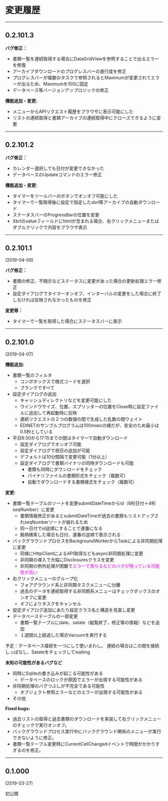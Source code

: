 ﻿# 変更履歴

***
## 0.2.101.3
**バグ修正：**
- 書類一覧を連続取得する場合にDataGridViewを参照することで出るエラーを修復
- アーカイブダウンロードのプログレスバーの進行度を修正
- プログレスバーが複数のタスクで参照されるとMaximumが変更されてエラーが出るため、Maximumを100に固定
- データベース等バージョンアップロジックの修正

**機能追加・変更:**
- メニューからAPIリクエスト履歴をブラウザに表示可能にした
- リストの連続取得と書類アーカイブの連続取得中にクローズできるように変更

***
## 0.2.101.2
**バグ修正：**
- カレンダー選択しても日付が変更できなかった
- データベースのUpdateコマンドのエラー修正

**機能追加・変更:**
- タイマーをツールバーのボタンでオンオフ可能にした
- タイマーで一覧取得後に設定で指定したxbrl等アーカイブの自動ダウンロード
- ステータスバーのProgressBarの位置を変更
- Xbrlのvalueフィールドにhtmlが含まれる場合、右クリックメニューまたはダブルクリックで内容をブラウザ表示
***
## 0.2.101.1
(2019-04-08)

**バグ修正：**
- 書類の修正、不開示などステータスに変更があった場合の更新処理エラー修正
- 設定ダイアログでタイマーオンオフ、インターバルの変更をした場合に終了しなければ反映されなかったものを修正

**変更等：**
- タイマーで一覧を取得した場合にステータスバーに表示

***
## 0.2.101.0
(2019-04-07)

**機能追加:**
- 書類一覧のフィルタ
    - コンボボックスで様式コードを選択
    - ブランクですべて
- 設定ダイアログの追加
    - キャッシュディレクトリなどを変更可能にした
    - ウインドウサイズ、位置、スプリッターの位置をClose時に設定ファイルに追加して再起動時に反映
    - 連続リクエストの２つの数値の間で生成した乱数の間ウェイト
    - EDINETのサンプルプログラムは100msecの様だが、安全のため最小は0.5秒としている
- 平日8:30から17:15までの間はタイマーで自動ダウンロード
    - 設定ダイアログでオンオフ可能
    - 設定ダイアログで祝日の追加が可能
    - デフォルトは10分間隔で変更可能（1分以上）
    - 設定ダイアログで書類バイナリの同時ダウンロードも可能
        - 書類も同時にダウンロードをチェック
        - バイナリファイルの書類形式をチェック（複数可）
        - 自動でダウンロードする書類様式をチェック（複数可）


**変更:**
- 書類一覧テーブルのソートを変更submitDateTimeからid（6桁日付＋4桁seqNumber）に変更
    - 書類情報修正があるとsubmitDateTimeが過去の書類もリストアップされseqNumberソートが崩れるため
    - 同一日付でid逆順にすることで連番になる
    - 銘柄検索した場合も日付、連番の逆順で表示される
- バックグラウンドプロセスをBackgroundWorkerからTaskによる非同期処理に変更
    - 同様にHttpClientによるAPI取得などもasync非同期処理に変更
    - 非同期の導入で大幅にDisclosuresクラスを変更
    - 非同期の例外処理が困難で<font color="Fuchsia">エラーで落ちるなどのバグが残っている可能性が高い</font>
- 右クリックメニューのグループ化
    - フォアグラウンド系と非同期タスクメニューに分離
    - 過去のデータを連続取得する非同期系メニューはチェックボックスのオンオフに変更
    - オフによりタスクをキャンセル 
- 設定ダイアログ追加にあたり設定クラス名と構造を見直し変更
- データベーステーブルの一部変更
    - 書類一覧テーブルにdate、satate（縦覧終了、修正等の情報）などを追加
    - １週間以上経過した場合Vacuumを実行する

予定：データベース接続を一つにして使いまわし。
連続の場合はこの間を接続しっぱなし、Satateをチェックしてwaiting

**未知の可能性があるバグなど**
- 同時にSqliteの書き込みが起こる可能性がある
    - データベースのロックが原因でエラーが出現する可能性がある
- 非同期処理のバグつぶしが不完全である可能性
    -  オブジェクト参照エラーなどのエラーが出現する可能性がある
- その他

**Fixed bugs:**
- 過去リストの取得と過去書類のダウンロードを実装して右クリックメニューのチェックで実行オンオフ。
- バックグラウンドプロセス実行中にバックグラウンド関係のメニューが実行できないように修正。
- 書類一覧テーブル変更時にCurrentCellChangedイベントで時間がかかりすぎるのを修正。
***
## 0.1.000
(2019-03-27)

初公開